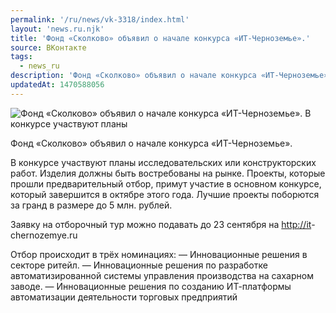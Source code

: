 ```yaml
---
permalink: '/ru/news/vk-3318/index.html'
layout: 'news.ru.njk'
title: 'Фонд «Сколково» объявил о начале конкурса «ИТ-Черноземье».'
source: ВКонтакте
tags:
  - news_ru
description: 'Фонд «Сколково» объявил о начале конкурса «ИТ-Черноземье».'
updatedAt: 1470588056
---
```

![Фонд «Сколково» объявил о начале конкурса «ИТ-Черноземье». В конкурсе участвуют планы](https://sun9-73.userapi.com/impf/c631118/v631118484/3a055/MEoKTfaAX1c.jpg?size=1277x850&quality=96&proxy=1&sign=14bfba4d9caa8dc6c4f41ad648943e7a&c_uniq_tag=Aadx8RQ2zAHW-j-p919tA30jbtu3REaczqoMCUs9bzI&type=album)

Фонд «Сколково» объявил о начале конкурса «ИТ-Черноземье».

В конкурсе участвуют планы исследовательских или конструкторских работ. Изделия должны быть востребованы на рынке. Проекты, которые прошли предварительный отбор, примут участие в основном конкурсе, который завершится в октябре этого года. Лучшие проекты поборются за гранд в размере до 5 млн. рублей.

Заявку на отборочный тур можно подавать до 23 сентября на [http://it](http://it)-chernozemye.ru

Отбор происходит в трёх номинациях:
— Инновационные решения в секторе ритейл.
— Инновационные решения по разработке автоматизированной системы управления производства на сахарном заводе.
— Инновационные решения по созданию ИТ-платформы автоматизации деятельности торговых предприятий

